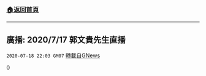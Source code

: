 ###  [:house:返回首頁](https://github.com/ourhimalayas/txt)
---

## 廣播: 2020/7/17 郭文貴先生直播
`2020-07-18 22:03 GM07` [轉載自GNews](https://gnews.org/zh-hant/269104/)

0
